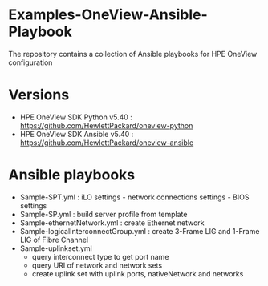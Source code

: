 # Examples-OneView-Ansible-Playbook
The repository contains a collection of Ansible playbooks for HPE OneView configuration

# Versions
   *  HPE OneView SDK Python v5.40  : https://github.com/HewlettPackard/oneview-python
   *  HPE OneView SDK Ansible v5.40 : https://github.com/HewlettPackard/oneview-ansible

# Ansible playbooks
   *  Sample-SPT.yml : iLO settings - network connections settings - BIOS settings
   *  Sample-SP.yml  : build server profile from template
   *  Sample-ethernetNetwork.yml : create Ethernet network
   *  Sample-logicalInterconnectGroup.yml : create 3-Frame LIG and 1-Frame LIG of Fibre Channel
   *  Sample-uplinkset.yml 
        - query interconnect type to get port name
        - query URI of network and network sets
        - create uplink set with uplink ports, nativeNetwork and networks
